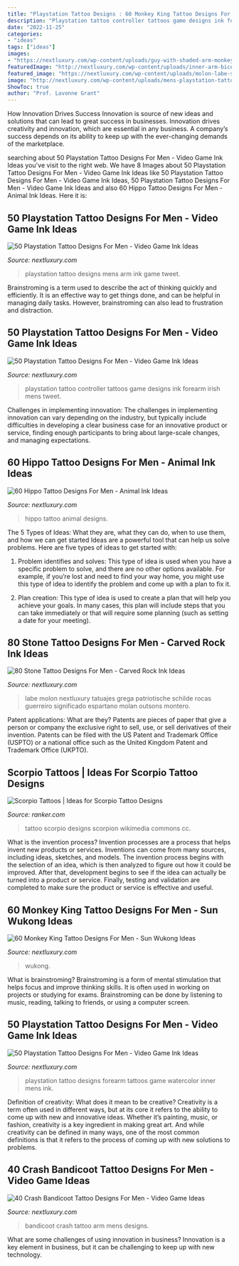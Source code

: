 ```yaml
---
title: "Playstation Tattoo Designs : 60 Monkey King Tattoo Designs For Men"
description: "Playstation tattoo controller tattoos game designs ink forearm irish mens tweet"
date: "2022-11-25"
categories:
- "ideas"
tags: ["ideas"]
images:
- "https://nextluxury.com/wp-content/uploads/guy-with-shaded-arm-monkey-king-tattoo.jpg"
featuredImage: "http://nextluxury.com/wp-content/uploads/inner-arm-bicep-mens-crash-bandicoot-tattoo-design-inspiration.jpg"
featured_image: "https://nextluxury.com/wp-content/uploads/molon-labe-stone-leg-calf-guys-tattoo-ideas.jpg"
image: "http://nextluxury.com/wp-content/uploads/mens-playstation-tattoo-design-inspiration-on-arm.jpg"
ShowToc: true
author: "Prof. Lavonne Grant"
---
```



How Innovation Drives Success
Innovation is source of new ideas and solutions that can lead to great success in businesses. Innovation drives creativity and innovation, which are essential in any business. A company’s success depends on its ability to keep up with the ever-changing demands of the marketplace.

	

		
searching about 50 Playstation Tattoo Designs For Men - Video Game Ink Ideas you've visit to the right web. We have 8 Images about 50 Playstation Tattoo Designs For Men - Video Game Ink Ideas like 50 Playstation Tattoo Designs For Men - Video Game Ink Ideas, 50 Playstation Tattoo Designs For Men - Video Game Ink Ideas and also 60 Hippo Tattoo Designs For Men - Animal Ink Ideas. Here it is:
		
    
## 50 Playstation Tattoo Designs For Men - Video Game Ink Ideas

<img loading=lazy src="http://nextluxury.com/wp-content/uploads/mens-playstation-tattoo-design-inspiration-on-arm.jpg" onerror="this.onerror=null;this.src='https://tse4.mm.bing.net/th?id=OIP.80XRkdsEXmOnyidIMR1VwgHaJQ&amp;pid=15.1';" alt="50 Playstation Tattoo Designs For Men - Video Game Ink Ideas">

_Source: nextluxury.com_

>playstation tattoo designs mens arm ink game tweet. 

	

Brainstroming is a term used to describe the act of thinking quickly and efficiently. It is an effective way to get things done, and can be helpful in managing daily tasks. However, brainstroming can also lead to frustration and distraction.

    
## 50 Playstation Tattoo Designs For Men - Video Game Ink Ideas

<img loading=lazy src="http://nextluxury.com/wp-content/uploads/mens-cool-playstation-irish-themed-controller-with-green-ink-forearm-tattoo-ideas.jpg" onerror="this.onerror=null;this.src='https://tse1.mm.bing.net/th?id=OIP.BT3SkTo9ywF02D_fSJlrLAHaHa&amp;pid=15.1';" alt="50 Playstation Tattoo Designs For Men - Video Game Ink Ideas">

_Source: nextluxury.com_

>playstation tattoo controller tattoos game designs ink forearm irish mens tweet. 

	

Challenges in implementing innovation:
The challenges in implementing innovation can vary depending on the industry, but typically include difficulties in developing a clear business case for an innovative product or service, finding enough participants to bring about large-scale changes, and managing expectations.

    
## 60 Hippo Tattoo Designs For Men - Animal Ink Ideas

<img loading=lazy src="http://nextluxury.com/wp-content/uploads/artistic-leg-new-school-male-hippo-tattoo-ideas.jpg" onerror="this.onerror=null;this.src='https://tse2.mm.bing.net/th?id=OIP.YNjvtZxNqOyepXqbl1BTKwHaJQ&amp;pid=15.1';" alt="60 Hippo Tattoo Designs For Men - Animal Ink Ideas">

_Source: nextluxury.com_

>hippo tattoo animal designs. 

	

The 5 Types of Ideas: What they are, what they can do, when to use them, and how we can get started
Ideas are a powerful tool that can help us solve problems. Here are five types of ideas to get started with:
1. Problem identifies and solves: This type of idea is used when you have a specific problem to solve, and there are no other options available. For example, if you’re lost and need to find your way home, you might use this type of idea to identify the problem and come up with a plan to fix it.

2. Plan creation: This type of idea is used to create a plan that will help you achieve your goals. In many cases, this plan will include steps that you can take immediately or that will require some planning (such as setting a date for your meeting).


    
## 80 Stone Tattoo Designs For Men - Carved Rock Ink Ideas

<img loading=lazy src="https://nextluxury.com/wp-content/uploads/molon-labe-stone-leg-calf-guys-tattoo-ideas.jpg" onerror="this.onerror=null;this.src='https://tse3.mm.bing.net/th?id=OIP.XnkYVaTsv5-oyFimZyA3kQHaHa&amp;pid=15.1';" alt="80 Stone Tattoo Designs For Men - Carved Rock Ink Ideas">

_Source: nextluxury.com_

>labe molon nextluxury tatuajes grega patriotische schilde rocas guerreiro significado espartano molan outsons montero. 

	

Patent applications: What are they?
Patents are pieces of paper that give a person or company the exclusive right to sell, use, or sell derivatives of their invention. Patents can be filed with the US Patent and Trademark Office (USPTO) or a national office such as the United Kingdom Patent and Trademark Office (UKPTO).

    
## Scorpio Tattoos | Ideas For Scorpio Tattoo Designs

<img loading=lazy src="https://imgix.ranker.com/user_node_img/50048/1000945339/original/on-cracked-ground-photo-u1?w=650&amp;q=50&amp;fm=pjpg&amp;fit=crop&amp;crop=faces" onerror="this.onerror=null;this.src='https://tse4.mm.bing.net/th?id=OIP.Z8_08X8PXQ_253zBUQlfFQHaLZ&amp;pid=15.1';" alt="Scorpio Tattoos | Ideas for Scorpio Tattoo Designs">

_Source: ranker.com_

>tattoo scorpio designs scorpion wikimedia commons cc. 

	

What is the invention process?
Invention processes are a process that helps invent new products or services. Inventions can come from many sources, including ideas, sketches, and models. The invention process begins with the selection of an idea, which is then analyzed to figure out how it could be improved. After that, development begins to see if the idea can actually be turned into a product or service. Finally, testing and validation are completed to make sure the product or service is effective and useful.

    
## 60 Monkey King Tattoo Designs For Men - Sun Wukong Ideas

<img loading=lazy src="https://nextluxury.com/wp-content/uploads/guy-with-shaded-arm-monkey-king-tattoo.jpg" onerror="this.onerror=null;this.src='https://tse2.mm.bing.net/th?id=OIP.y2Qx2OrrJ8vJjiMvNX-MOwHaJP&amp;pid=15.1';" alt="60 Monkey King Tattoo Designs For Men - Sun Wukong Ideas">

_Source: nextluxury.com_

>wukong. 

	

What is brainstroming?
Brainstroming is a form of mental stimulation that helps focus and improve thinking skills. It is often used in working on projects or studying for exams. Brainstroming can be done by listening to music, reading, talking to friends, or using a computer screen.

    
## 50 Playstation Tattoo Designs For Men - Video Game Ink Ideas

<img loading=lazy src="http://nextluxury.com/wp-content/uploads/inner-forearm-watercolor-mens-tattoo-ideas-with-playstation-design.jpg" onerror="this.onerror=null;this.src='https://tse4.mm.bing.net/th?id=OIP.AQuS2jZheyabccaqrQipoQHaHa&amp;pid=15.1';" alt="50 Playstation Tattoo Designs For Men - Video Game Ink Ideas">

_Source: nextluxury.com_

>playstation tattoo designs forearm tattoos game watercolor inner mens ink. 

	

Definition of creativity: What does it mean to be creative?
Creativity is a term often used in different ways, but at its core it refers to the ability to come up with new and innovative ideas. Whether it’s painting, music, or fashion, creativity is a key ingredient in making great art. And while creativity can be defined in many ways, one of the most common definitions is that it refers to the process of coming up with new solutions to problems.

    
## 40 Crash Bandicoot Tattoo Designs For Men - Video Game Ideas

<img loading=lazy src="http://nextluxury.com/wp-content/uploads/inner-arm-bicep-mens-crash-bandicoot-tattoo-design-inspiration.jpg" onerror="this.onerror=null;this.src='https://tse3.mm.bing.net/th?id=OIP.m0bRpqKPlzKVyZA8PeiPVwHaHa&amp;pid=15.1';" alt="40 Crash Bandicoot Tattoo Designs For Men - Video Game Ideas">

_Source: nextluxury.com_

>bandicoot crash tattoo arm mens designs. 

	

What are some challenges of using innovation in business?
Innovation is a key element in business, but it can be challenging to keep up with new technology.


